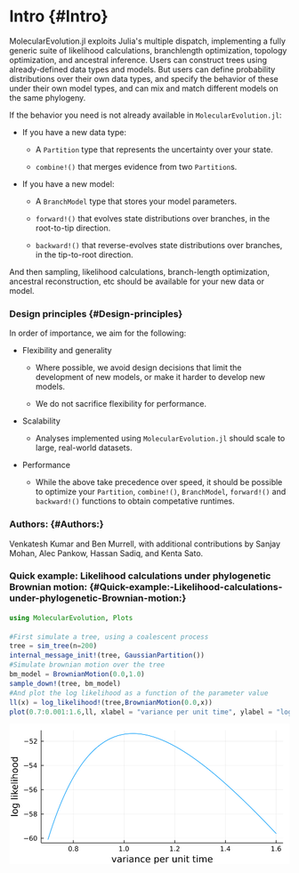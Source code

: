 
# Intro {#Intro}

MolecularEvolution.jl exploits Julia&#39;s multiple dispatch, implementing a fully generic suite of likelihood calculations, branchlength optimization, topology optimization, and ancestral inference. Users can construct trees using already-defined data types and models. But users can define probability distributions over their own data types, and specify the behavior of these under their own model types, and can mix and match different models on the same phylogeny.

If the behavior you need is not already available in `MolecularEvolution.jl`:
- If you have a new data type:
  - A `Partition` type that represents the uncertainty over your state. 
    
  - `combine!()` that merges evidence from two `Partition`s.
    
  
- If you have a new model:
  - A `BranchModel` type that stores your model parameters.
    
  - `forward!()` that evolves state distributions over branches, in the root-to-tip direction.
    
  - `backward!()` that reverse-evolves state distributions over branches, in the tip-to-root direction.
    
  

And then sampling, likelihood calculations, branch-length optimization, ancestral reconstruction, etc should be available for your new data or model.

### Design principles {#Design-principles}

In order of importance, we aim for the following:
- Flexibility and generality
  - Where possible, we avoid design decisions that limit the development of new models, or make it harder to develop new models.
    
  - We do not sacrifice flexibility for performance.
    
  
- Scalability
  - Analyses implemented using `MolecularEvolution.jl` should scale to large, real-world datasets.
    
  
- Performance
  - While the above take precedence over speed, it should be possible to optimize your `Partition`, `combine!()`, `BranchModel`, `forward!()` and `backward!()` functions to obtain competative runtimes.
    
  

### Authors: {#Authors:}

Venkatesh Kumar and Ben Murrell, with additional contributions by Sanjay Mohan, Alec Pankow, Hassan Sadiq, and Kenta Sato.

### Quick example: Likelihood calculations under phylogenetic Brownian motion: {#Quick-example:-Likelihood-calculations-under-phylogenetic-Brownian-motion:}

```julia
using MolecularEvolution, Plots

#First simulate a tree, using a coalescent process
tree = sim_tree(n=200)
internal_message_init!(tree, GaussianPartition())
#Simulate brownian motion over the tree
bm_model = BrownianMotion(0.0,1.0)
sample_down!(tree, bm_model)
#And plot the log likelihood as a function of the parameter value
ll(x) = log_likelihood!(tree,BrownianMotion(0.0,x))
plot(0.7:0.001:1.6,ll, xlabel = "variance per unit time", ylabel = "log likelihood")
```



![](figures/quick_example.svg)

